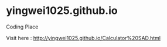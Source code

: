 # yingwei1025.github.io
Coding Place

Visit here :
http://yingwei1025.github.io/Calculator%20SAD.html
